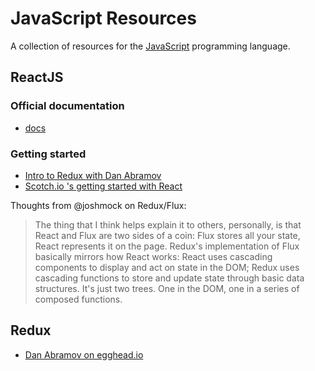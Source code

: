 # JavaScript Resources
A collection of resources for the
[JavaScript](https://developer.mozilla.org/en-US/docs/Web/JavaScript)
programming language.

## ReactJS
### Official documentation
* [docs](https://facebook.github.io/react/docs/getting-started.html)

### Getting started
* [Intro to Redux with Dan Abramov](https://www.youtube.com/watch?v=xsSnOQynTHs)
* [Scotch.io 's getting started with React](https://scotch.io/courses/getting-started-with-facebooks-react-js)

Thoughts from @joshmock on Redux/Flux:
> The thing that I think helps explain it to others, personally, is that
React and Flux are two sides of a coin: Flux stores all your state, React
represents it on the page. Redux's implementation of Flux basically mirrors how
React works: React uses cascading components to display and act on state in the
DOM; Redux uses cascading functions to store and update state through basic data
structures.  It's just two trees. One in the DOM, one in a series of composed
functions.

## Redux
* [Dan Abramov on egghead.io](https://egghead.io/series/getting-started-with-redux)
